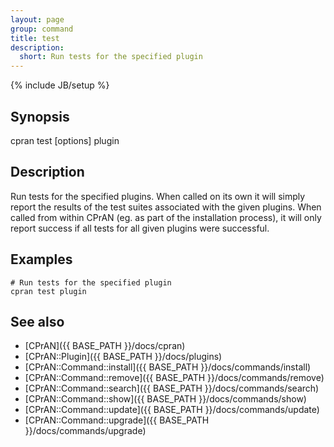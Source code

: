 ```yaml
---
layout: page
group: command
title: test
description:
  short: Run tests for the specified plugin
---
```

{% include JB/setup %}

## Synopsis

cpran test \[options\] plugin

## Description

Run tests for the specified plugins. When called on its own it will simply
report the results of the test suites associated with the given plugins.
When called from within CPrAN (eg. as part of the installation process), it
will only report success if all tests for all given plugins were successful.

## Examples

    # Run tests for the specified plugin
    cpran test plugin

## See also

* [CPrAN]({{ BASE_PATH }}/docs/cpran)
* [CPrAN::Plugin]({{ BASE_PATH }}/docs/plugins)
* [CPrAN::Command::install]({{ BASE_PATH }}/docs/commands/install)
* [CPrAN::Command::remove]({{ BASE_PATH }}/docs/commands/remove)
* [CPrAN::Command::search]({{ BASE_PATH }}/docs/commands/search)
* [CPrAN::Command::show]({{ BASE_PATH }}/docs/commands/show)
* [CPrAN::Command::update]({{ BASE_PATH }}/docs/commands/update)
* [CPrAN::Command::upgrade]({{ BASE_PATH }}/docs/commands/upgrade)
